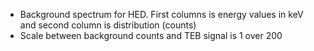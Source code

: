 * Background spectrum for HED. First columns is energy values in keV and second column is distribution (counts)
* Scale between background counts and TEB signal is 1 over 200